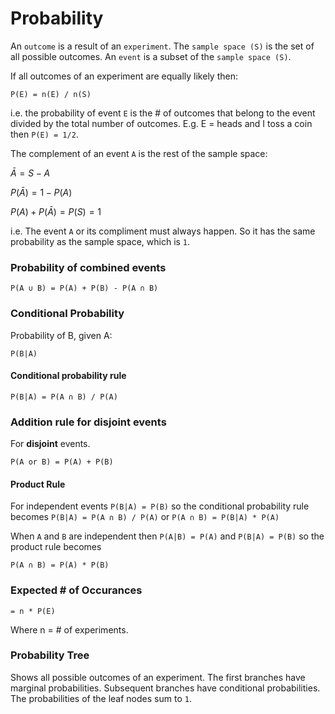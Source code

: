 Probability
=====

An `outcome` is a result of an `experiment`. The `sample space (S)` is the set of all possible outcomes. An `event` is a subset of the `sample space (S)`.

If all outcomes of an experiment are equally likely then:

    P(E) = n(E) / n(S)

i.e. the probability of event `E` is the # of outcomes that belong to the event divided by the total number of outcomes. E.g. E = heads and I toss a coin then `P(E) = 1/2`.

The complement of an event `A` is the rest of the sample space:

$\bar{A} = S - A$

$P(\bar{A}) = 1 - P(A)$

$P(A) + P(\bar{A}) = P(S) = 1$

i.e. The event `A` or its compliment must always happen. So it has the same probability as the sample space, which is `1`.

### Probability of combined events

    P(A ∪ B) = P(A) + P(B) - P(A ∩ B)

### Conditional Probability

Probability of B, given A:

    P(B|A)

#### Conditional probability rule

    P(B|A) = P(A ∩ B) / P(A)

### Addition rule for disjoint events

For **disjoint** events.

    P(A or B) = P(A) + P(B)

#### Product Rule

For independent events `P(B|A) = P(B)` so the conditional probability rule becomes `P(B|A) = P(A ∩ B) / P(A)` or `P(A ∩ B) = P(B|A) * P(A)`

When `A` and `B` are independent then `P(A|B) = P(A)` and `P(B|A) = P(B)` so the product rule becomes

    P(A ∩ B) = P(A) * P(B)

### Expected # of Occurances

    = n * P(E)

Where n = # of experiments.

### Probability Tree

Shows all possible outcomes of an experiment. The first branches have marginal probabilities. Subsequent branches have conditional probabilities. The probabilities of the leaf nodes sum to `1`.

<script>
</script>
